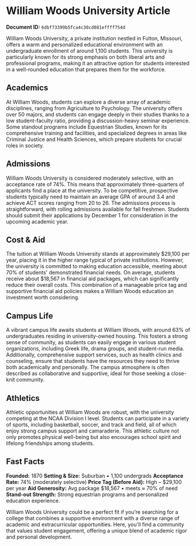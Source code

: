# William Woods University Article

**Document ID:** `6dbf73399b5fca4c30cd081effff754d`

William Woods University, a private institution nestled in Fulton, Missouri, offers a warm and personalized educational environment with an undergraduate enrollment of around 1,100 students. This university is particularly known for its strong emphasis on both liberal arts and professional programs, making it an attractive option for students interested in a well-rounded education that prepares them for the workforce.

## Academics
At William Woods, students can explore a diverse array of academic disciplines, ranging from Agriculture to Psychology. The university offers over 50 majors, and students can engage deeply in their studies thanks to a low student-faculty ratio, providing a discussion-heavy seminar experience. Some standout programs include Equestrian Studies, known for its comprehensive training and facilities, and specialized degrees in areas like Criminal Justice and Health Sciences, which prepare students for crucial roles in society.

## Admissions
William Woods University is considered moderately selective, with an acceptance rate of 74%. This means that approximately three-quarters of applicants find a place at the university. To be competitive, prospective students typically need to maintain an average GPA of around 3.4 and achieve ACT scores ranging from 20 to 26. The admissions process is straightforward, with rolling admissions available for fall freshmen. Students should submit their applications by December 1 for consideration in the upcoming academic year.

## Cost & Aid
The tuition at William Woods University stands at approximately $29,100 per year, placing it in the higher range typical of private institutions. However, the university is committed to making education accessible, meeting about 70% of students' demonstrated financial needs. On average, students receive about $18,567 in financial aid packages, which can significantly reduce their overall costs. This combination of a manageable price tag and supportive financial aid policies makes a William Woods education an investment worth considering.

## Campus Life
A vibrant campus life awaits students at William Woods, with around 63% of undergraduates residing in university-owned housing. This fosters a strong sense of community, as students can easily engage in various student organizations, including Greek life, drama groups, and student-run media. Additionally, comprehensive support services, such as health clinics and counseling, ensure that students have the resources they need to thrive both academically and personally. The campus atmosphere is often described as collaborative and supportive, ideal for those seeking a close-knit community.

## Athletics
Athletic opportunities at William Woods are robust, with the university competing at the NCAA Division I level. Students can participate in a variety of sports, including basketball, soccer, and track and field, all of which enjoy strong campus support and camaraderie. This athletic culture not only promotes physical well-being but also encourages school spirit and lifelong friendships among students.

## Fast Facts
**Founded:** 1870
**Setting & Size:** Suburban • 1,100 undergrads
**Acceptance Rate:** 74% (moderately selective)
**Price Tag (Before Aid):** High – $29,100 per year
**Aid Generosity:** Avg package $18,567 • meets ≈ 70% of need
**Stand-out Strength:** Strong equestrian programs and personalized education experience.

William Woods University could be a perfect fit if you’re searching for a college that combines a supportive environment with a diverse range of academic and extracurricular opportunities. Here, you'll find a community that values student engagement, offering a unique blend of academic rigor and personal development.
